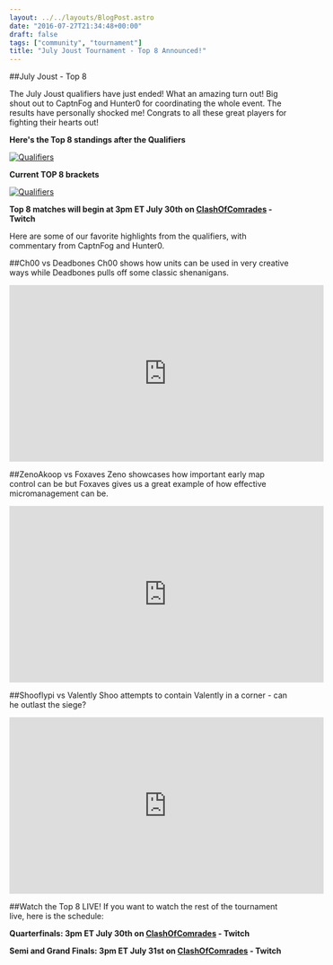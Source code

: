 ```yaml
---
layout: ../../layouts/BlogPost.astro
date: "2016-07-27T21:34:48+00:00"
draft: false
tags: ["community", "tournament"]
title: "July Joust Tournament - Top 8 Announced!"
---
```


##July Joust - Top 8

The July Joust qualifiers have just ended! What an amazing turn out! Big shout out to CaptnFog and Hunter0 for coordinating the whole event. The results have personally shocked me! Congrats to all these great players for fighting their hearts out!

**Here's the Top 8 standings after the Qualifiers**

[![Qualifiers](http://i.imgur.com/7oJuL7W.png "Qualifiers")](http://i.imgur.com/7oJuL7W.png)

**Current TOP 8 brackets**

[![Qualifiers](http://i.imgur.com/3EFKyFe.png "Qualifiers")](http://i.imgur.com/3EFKyFe.png)

**Top 8 matches will begin at 3pm ET July 30th on [ClashOfComrades](http://www.twitch.tv/ClashofComrades) - Twitch**

Here are some of our favorite highlights from the qualifiers, with commentary from CaptnFog and Hunter0.

##Ch00 vs Deadbones
Ch00 shows how units can be used in very creative ways while Deadbones pulls off some classic shenanigans.

<div class="vid-box">
<iframe width="560" height="315" src="https://www.youtube.com/embed/rRLV3am5vjo" frameborder="0" allowfullscreen></iframe>
</div>

##ZenoAkoop vs Foxaves
Zeno showcases how important early map control can be but Foxaves gives us a great example of how effective micromanagement can be.

<div class="vid-box">
<iframe width="560" height="315" src="https://www.youtube.com/embed/ylyoO_eDfQc" frameborder="0" allowfullscreen></iframe>
</div>

##Shooflypi vs Valently
Shoo attempts to contain Valently in a corner - can he outlast the siege?

<div class="vid-box">
<iframe width="560" height="315" src="https://www.youtube.com/embed/SJtCPpupwbQ" frameborder="0" allowfullscreen></iframe>
</div>

##Watch the Top 8 LIVE!
If you want to watch the rest of the tournament live, here is the schedule:

**Quarterfinals: 3pm ET July 30th on [ClashOfComrades](http://www.twitch.tv/ClashofComrades) - Twitch**

**Semi and Grand Finals: 3pm ET July 31st on [ClashOfComrades](http://www.twitch.tv/ClashofComrades) - Twitch**
